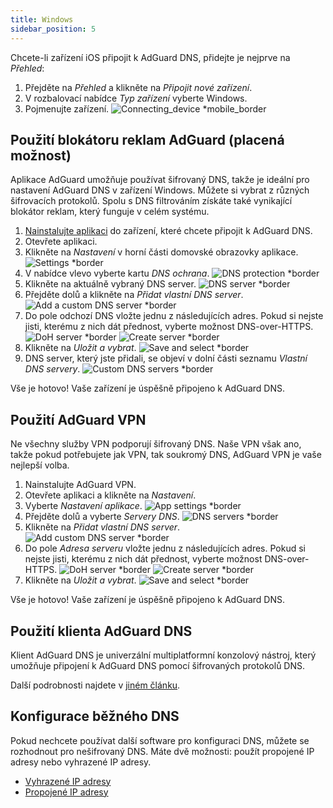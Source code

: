 ```yaml
---
title: Windows
sidebar_position: 5
---
```


Chcete-li zařízení iOS připojit k AdGuard DNS, přidejte je nejprve na _Přehled_:

1. Přejděte na _Přehled_ a klikněte na _Připojit nové zařízení_.
2. V rozbalovací nabídce _Typ zařízení_ vyberte Windows.
3. Pojmenujte zařízení.
    ![Connecting_device \*mobile_border](https://cdn.adtidy.org/content/kb/dns/private/new_dns/connect/windows_ab/choose_windows.png)

## Použití blokátoru reklam AdGuard (placená možnost)

Aplikace AdGuard umožňuje používat šifrovaný DNS, takže je ideální pro nastavení AdGuard DNS v zařízení Windows. Můžete si vybrat z různých šifrovacích protokolů. Spolu s DNS filtrováním získáte také vynikající blokátor reklam, který funguje v celém systému.

1. [Nainstalujte aplikaci](https://adguard.com/adguard-windows/overview.html) do zařízení, které chcete připojit k AdGuard DNS.
2. Otevřete aplikaci.
3. Klikněte na _Nastavení_ v horní části domovské obrazovky aplikace.
    ![Settings \*border](https://cdn.adtidy.org/content/kb/dns/private/new_dns/connect/windows_ab/windows_step3.png)
4. V nabídce vlevo vyberte kartu _DNS ochrana_.
    ![DNS protection \*border](https://cdn.adtidy.org/content/kb/dns/private/new_dns/connect/windows_ab/windows_step4.png)
5. Klikněte na aktuálně vybraný DNS server.
    ![DNS server \*border](https://cdn.adtidy.org/content/kb/dns/private/new_dns/connect/windows_ab/windows_step5.png)
6. Přejděte dolů a klikněte na _Přidat vlastní DNS server_.
    ![Add a custom DNS server \*border](https://cdn.adtidy.org/content/kb/dns/private/new_dns/connect/windows_ab/windows_step6.png)
7. Do pole odchozí DNS vložte jednu z následujících adres. Pokud si nejste jisti, kterému z nich dát přednost, vyberte možnost DNS-over-HTTPS.
    ![DoH server \*border](https://cdn.adtidy.org/content/kb/dns/private/new_dns/connect/windows_ab/windows_step7_1.png)
    ![Create server \*border](https://cdn.adtidy.org/content/kb/dns/private/new_dns/connect/windows_ab/windows_step7_2.png)
8. Klikněte na _Uložit a vybrat_.
    ![Save and select \*border](https://cdn.adtidy.org/content/kb/dns/private/new_dns/connect/windows_ab/windows_step8.png)
9. DNS server, který jste přidali, se objeví v dolní části seznamu _Vlastní DNS servery_.
    ![Custom DNS servers \*border](https://cdn.adtidy.org/content/kb/dns/private/new_dns/connect/windows_ab/windows_step9.png)

Vše je hotovo! Vaše zařízení je úspěšně připojeno k AdGuard DNS.

## Použití AdGuard VPN

Ne všechny služby VPN podporují šifrovaný DNS. Naše VPN však ano, takže pokud potřebujete jak VPN, tak soukromý DNS, AdGuard VPN je vaše nejlepší volba.

1. Nainstalujte AdGuard VPN.
2. Otevřete aplikaci a klikněte na _Nastavení_.
3. Vyberte _Nastavení aplikace_.
    ![App settings \*border](https://cdn.adtidy.org/content/kb/dns/private/new_dns/connect/windows_vpn/windows_step4.png)
4. Přejděte dolů a vyberte _Servery DNS_.
    ![DNS servers \*border](https://cdn.adtidy.org/content/kb/dns/private/new_dns/connect/windows_vpn/windows_step5.png)
5. Klikněte na _Přidat vlastní DNS server_.
    ![Add custom DNS server \*border](https://cdn.adtidy.org/content/kb/dns/private/new_dns/connect/windows_vpn/windows_step6.png)
6. Do pole _Adresa serveru_ vložte jednu z následujících adres. Pokud si nejste jisti, kterému z nich dát přednost, vyberte možnost DNS-over-HTTPS.
    ![DoH server \*border](https://cdn.adtidy.org/content/kb/dns/private/new_dns/connect/windows_vpn/windows_step7_1.png)
    ![Create server \*border](https://cdn.adtidy.org/content/kb/dns/private/new_dns/connect/windows_vpn/windows_step7_2.png)
7. Klikněte na _Uložit a vybrat_.
    ![Save and select \*border](https://cdn.adtidy.org/content/kb/dns/private/new_dns/connect/windows_vpn/windows_step8.png)

Vše je hotovo! Vaše zařízení je úspěšně připojeno k AdGuard DNS.

## Použití klienta AdGuard DNS

Klient AdGuard DNS je univerzální multiplatformní konzolový nástroj, který umožňuje připojení k AdGuard DNS pomocí šifrovaných protokolů DNS.

Další podrobnosti najdete v [jiném článku](/dns-client/overview/).

## Konfigurace běžného DNS

Pokud nechcete používat další software pro konfiguraci DNS, můžete se rozhodnout pro nešifrovaný DNS. Máte dvě možnosti: použít propojené IP adresy nebo vyhrazené IP adresy.

- [Vyhrazené IP adresy](/private-dns/connect-devices/other-options/dedicated-ip.md)
- [Propojené IP adresy](/private-dns/connect-devices/other-options/linked-ip.md)
